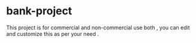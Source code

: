 # bank-project
This project is for commercial and non-commercial use both , you can edit and customize this as per your need .
